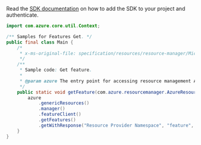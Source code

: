 Read the [SDK documentation](https://github.com/Azure/azure-sdk-for-java/blob/azure-resourcemanager_2.13.0/sdk/resourcemanager/azure-resourcemanager/README.md) on how to add the SDK to your project and authenticate.

```java
import com.azure.core.util.Context;

/** Samples for Features Get. */
public final class Main {
    /*
     * x-ms-original-file: specification/resources/resource-manager/Microsoft.Features/stable/2021-07-01/examples/getFeature.json
     */
    /**
     * Sample code: Get feature.
     *
     * @param azure The entry point for accessing resource management APIs in Azure.
     */
    public static void getFeature(com.azure.resourcemanager.AzureResourceManager azure) {
        azure
            .genericResources()
            .manager()
            .featureClient()
            .getFeatures()
            .getWithResponse("Resource Provider Namespace", "feature", Context.NONE);
    }
}
```
